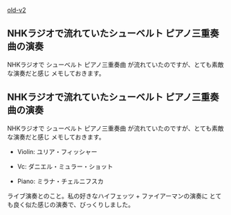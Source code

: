 [old-v2](ig070712-orig.html)

## NHKラジオで流れていたシューベルト ピアノ三重奏曲の演奏

NHKラジオで シューベルト ピアノ三重奏曲 が流れていたのですが、とても素敵な演奏だと感じ メモしておきます。

## NHKラジオで流れていたシューベルト ピアノ三重奏曲の演奏

NHKラジオで シューベルト ピアノ三重奏曲 が流れていたのですが、とても素敵な演奏だと感じ メモしておきます。

* Violin: ユリア・フィッシャー
  
* Vc: ダニエル・ミュラー・ショット
  
* Piano: ミラナ・チェルニフスカ

ライブ演奏とのこと。私の好きなハイフェッツ + ファイアーマンの演奏に とても良く似た感じの演奏で、びっくりしました。
